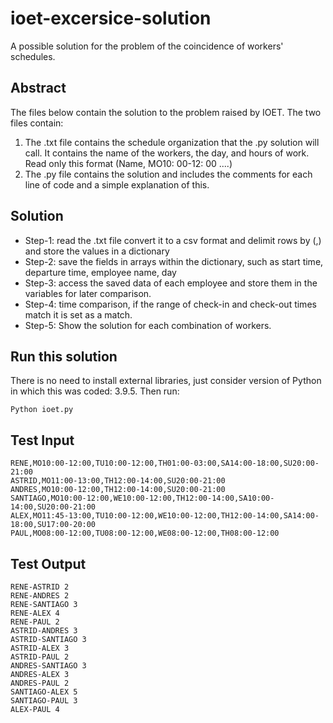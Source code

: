 # ioet-excersice-solution
A possible solution for the problem of the coincidence of workers' schedules.


## Abstract

The files below contain the solution to the problem raised by IOET.
The two files contain:
1. The .txt file contains the schedule organization that the .py solution will call. It contains the name of the workers, the day, and hours of work. Read only this format (Name, MO10: 00-12: 00 ....)
2. The .py file contains the solution and includes the comments for each line of code and a simple explanation of this.

## Solution
- Step-1: read the .txt file convert it to a csv format and delimit rows by (,) and store the values in a dictionary
- Step-2: save the fields in arrays within the dictionary, such as start time, departure time, employee name, day
- Step-3: access the saved data of each employee and store them in the variables for later comparison.
- Step-4: time comparison, if the range of check-in and check-out times match it is set as a match.
- Step-5: Show the solution for each combination of workers.

## Run this solution

There is no need to install external libraries, just consider version of Python in which this was coded: 3.9.5. Then run:
```
Python ioet.py
```
## Test Input
```
RENE,MO10:00-12:00,TU10:00-12:00,TH01:00-03:00,SA14:00-18:00,SU20:00-21:00
ASTRID,MO11:00-13:00,TH12:00-14:00,SU20:00-21:00
ANDRES,MO10:00-12:00,TH12:00-14:00,SU20:00-21:00
SANTIAGO,MO10:00-12:00,WE10:00-12:00,TH12:00-14:00,SA10:00-14:00,SU20:00-21:00
ALEX,MO11:45-13:00,TU10:00-12:00,WE10:00-12:00,TH12:00-14:00,SA14:00-18:00,SU17:00-20:00
PAUL,MO08:00-12:00,TU08:00-12:00,WE08:00-12:00,TH08:00-12:00
```
## Test Output
```
RENE-ASTRID 2
RENE-ANDRES 2
RENE-SANTIAGO 3
RENE-ALEX 4
RENE-PAUL 2
ASTRID-ANDRES 3
ASTRID-SANTIAGO 3
ASTRID-ALEX 3
ASTRID-PAUL 2
ANDRES-SANTIAGO 3
ANDRES-ALEX 3
ANDRES-PAUL 2
SANTIAGO-ALEX 5
SANTIAGO-PAUL 3
ALEX-PAUL 4
```
